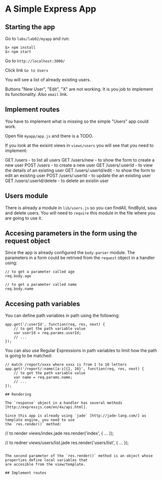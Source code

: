 # A Simple Express App

## Starting the app

Go to `labs/lab02/myapp` and run:

```
$> npm install
$> npm start
```

Go to `http://localhost:3000/`

Click link `Go to Users`

You will see a list of already existing users.

Buttons "New User", "Edit", "X" are not working. It is you job to implement its functionality. Also `email` link.

## Implement routes

You have to implement what is missing so the simple "Users" app could work.

Open file `myapp/app.js` and there is a TODO.

If you look at the exisint views in `views/users` you will see that you need to implement:

GET /users - to list all users
GET /users/new - to show the form to create a new user
POST /users - to create a new user
GET /users/:userId - to view the details of an existing user
GET /users/:userId/edit - to show the form to edit an existing user
POST /users/:userId - to update the an existing user
GET /users/:userId/delete - to delete an existin user

## Users module

There is already a module in `lib/users.js` so you can findAll, findById, sava and delete users.
You will need to `require` this module in the file where you are going to use it.

## Accesing parameters in the form using the request object

Since the app is already configured the `body-parser` module. The parameters in a form could be
retrived from the `request` object in a handler using:

```
// to get a parameter called age
req.body.age

// to get a parameter called name
req.body.name
```

## Accesing path variables

You can define path variables in path using the following:

```
app.get('/:userId', function(req, res, next) {
    // to get the path variable value
    var userId = req.params.userId;
    // ...
});
```

You can also use Regular Expressions in path variables to limit how the path is going to be matched:

```
// match /report/xxxx where xxxx is from 1 to 10 letters
app.get('/report/:name([a-z]{1, 10}', function(req, res, next) {
    // to get the path variable value
    var name = req.params.name;
    // ...
});

## Rendering

The `response` object in a handler has several methods [http://expressjs.com/en/4x/api.html].

Since this app is already using `jade` [http://jade-lang.com/] as template engine, you need to use
the `res.render()` method:

```
// to render views/index.jade
res.render('index', { ... });

// to redner views/users/list.jade
res.render('users/list', { ... });
```

The second parameter of the `res.render()` method is an object whose properties define local variables that
are accesible from the view/template.

## Implement routes
